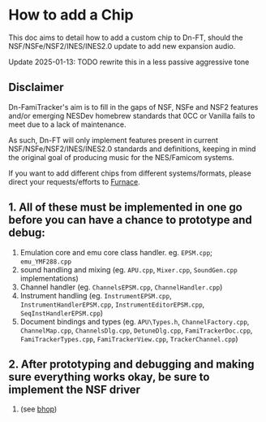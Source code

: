 # How to add a Chip

This doc aims to detail how to add a custom chip to Dn-FT, should the
NSF/NSFe/NSF2/INES/INES2.0 update to add new expansion audio.

Update 2025-01-13: TODO rewrite this in a less passive aggressive tone

## Disclaimer

Dn-FamiTracker's aim is to fill in the gaps of NSF, NSFe and NSF2 features and/or emerging NESDev homebrew standards that 0CC or Vanilla fails to meet due to a lack of maintenance.

As such, Dn-FT will only implement features present in current NSF/NSFe/NSF2/INES/INES2.0 standards and definitions, keeping in mind the original goal of producing music for the NES/Famicom systems.

If you want to add different chips from different systems/formats, please direct your requests/efforts to [Furnace](https://github.com/tildearrow/furnace).


## 1. All of these **must be implemented in one go** before you can have a chance to prototype and debug:
1. Emulation core and emu core class handler. eg. `EPSM.cpp`; `emu_YMF288.cpp`
1. sound handling and mixing (eg. `APU.cpp`, `Mixer.cpp`, `SoundGen.cpp` implementations)
1. Channel handler (eg. `ChannelsEPSM.cpp`, `ChannelHandler.cpp`)
1. Instrument handling (eg. `InstrumentEPSM.cpp`, `InstrumentHandlerEPSM.cpp`, `InstrumentEditorEPSM.cpp`, `SeqInstHandlerEPSM.cpp`)
1. Document bindings and types (eg. `APU\Types.h`,  `ChannelFactory.cpp`, `ChannelMap.cpp`, `ChannelsDlg.cpp`, `DetuneDlg.cpp`, `FamiTrackerDoc.cpp`, `FamiTrackerTypes.cpp`, `FamiTrackerView.cpp`, `TrackerChannel.cpp`)

## 2. After prototyping and debugging and making sure everything works okay, be sure to implement the NSF driver
1. (see [bhop](https://github.com/zeta0134/bhop))